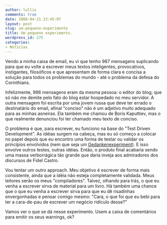 ```yaml
---
author: lullis
comments: true
date: 2008-04-21 23:45:07
layout: post
slug: um-pequeno-experimento
title: Um pequeno experimento.
wordpress_id: 275
categories:
- Notícias
---
```


Vendo a minha caixa de email, eu vi que tenho 987 mensagens suplicando para que eu volte a escrever meus textos inteligentes, provocativos, instigantes, filosóficos e que apresentam de forma clara e concisa a solução para todos os problemas do mundo - até o problema da defesa do Corinthians.

Infelizmente, 986 mensagens eram da mesma pessoa: o editor do blog; que só não me demite pelo fato do blog estar hospedado no meu servidor. A outra mensagem foi escrita por uma jovem russa que deve ter errado o destinatário do email, afinal "conciso" não é um adjetivo muito adequado para as minhas asneiras. Ela também me chamou de Boris Kaputtiev, mas o que realmente denunciou foi ter chamado meu texto de conciso.

O problema é que, para escrever, eu funciono na base do "Test Driven Development". As idéias surgem na cabeça, mas eu só começo a colocar no papel depois que eu encontro uma forma de testar ou validar os princípios envolvidos (nem que seja um [Gedankenexperiment](http://en.wikipedia.org/wiki/Thought_experiment)). E isso envolve outros testes, outras idéias. Então, o produto final acabaria sendo uma massa verborrágica tão grande que daria inveja aos admiradores dos discursos de Fidel Castro.

Vou tentar um outro approach. Meu objetivo é escrever de forma mais consistente, ainda que a idéia não esteja completamente validada. Meus leitores serão os meus "compiladores". Talvez, olhando para trás, o que eu venha a escrever sirva de material para um livro. Há também uma chance que o que eu venha a escrever sirva para que eu dê risadinhas envergonhadas e pensar comigo mesmo: "Cara, o que foi que eu bebi para ter a cara-de-pau de escrever um negócio ridículo desse?"

Vamos ver o que se dá nesse experimento. Usem a caixa de comentários para emitir os seus warnings, ok?
